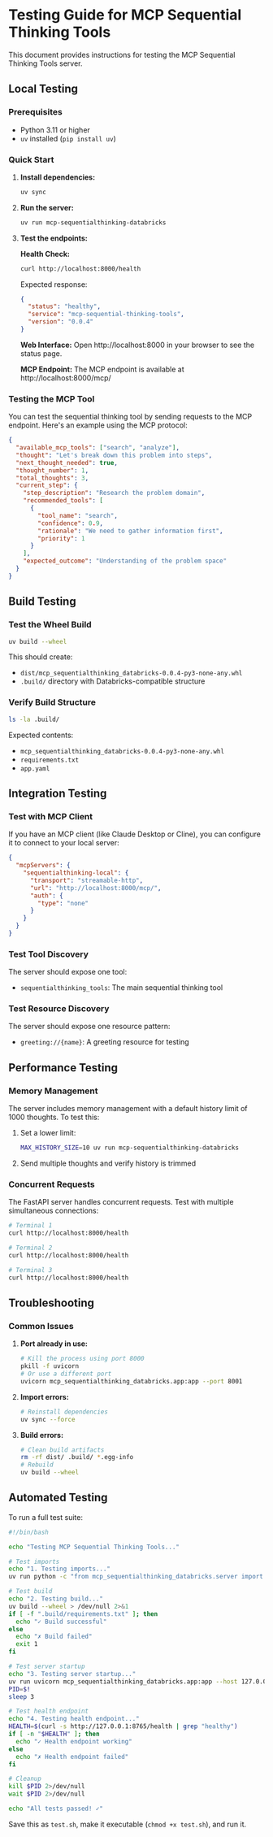 # Testing Guide for MCP Sequential Thinking Tools

This document provides instructions for testing the MCP Sequential Thinking Tools server.

## Local Testing

### Prerequisites
- Python 3.11 or higher
- `uv` installed (`pip install uv`)

### Quick Start

1. **Install dependencies:**
   ```bash
   uv sync
   ```

2. **Run the server:**
   ```bash
   uv run mcp-sequentialthinking-databricks
   ```

3. **Test the endpoints:**

   **Health Check:**
   ```bash
   curl http://localhost:8000/health
   ```
   
   Expected response:
   ```json
   {
     "status": "healthy",
     "service": "mcp-sequential-thinking-tools",
     "version": "0.0.4"
   }
   ```

   **Web Interface:**
   Open http://localhost:8000 in your browser to see the status page.

   **MCP Endpoint:**
   The MCP endpoint is available at http://localhost:8000/mcp/

### Testing the MCP Tool

You can test the sequential thinking tool by sending requests to the MCP endpoint. Here's an example using the MCP protocol:

```json
{
  "available_mcp_tools": ["search", "analyze"],
  "thought": "Let's break down this problem into steps",
  "next_thought_needed": true,
  "thought_number": 1,
  "total_thoughts": 3,
  "current_step": {
    "step_description": "Research the problem domain",
    "recommended_tools": [
      {
        "tool_name": "search",
        "confidence": 0.9,
        "rationale": "We need to gather information first",
        "priority": 1
      }
    ],
    "expected_outcome": "Understanding of the problem space"
  }
}
```

## Build Testing

### Test the Wheel Build

```bash
uv build --wheel
```

This should create:
- `dist/mcp_sequentialthinking_databricks-0.0.4-py3-none-any.whl`
- `.build/` directory with Databricks-compatible structure

### Verify Build Structure

```bash
ls -la .build/
```

Expected contents:
- `mcp_sequentialthinking_databricks-0.0.4-py3-none-any.whl`
- `requirements.txt`
- `app.yaml`

## Integration Testing

### Test with MCP Client

If you have an MCP client (like Claude Desktop or Cline), you can configure it to connect to your local server:

```json
{
  "mcpServers": {
    "sequentialthinking-local": {
      "transport": "streamable-http",
      "url": "http://localhost:8000/mcp/",
      "auth": {
        "type": "none"
      }
    }
  }
}
```

### Test Tool Discovery

The server should expose one tool:
- `sequentialthinking_tools`: The main sequential thinking tool

### Test Resource Discovery

The server should expose one resource pattern:
- `greeting://{name}`: A greeting resource for testing

## Performance Testing

### Memory Management

The server includes memory management with a default history limit of 1000 thoughts. To test this:

1. Set a lower limit:
   ```bash
   MAX_HISTORY_SIZE=10 uv run mcp-sequentialthinking-databricks
   ```

2. Send multiple thoughts and verify history is trimmed

### Concurrent Requests

The FastAPI server handles concurrent requests. Test with multiple simultaneous connections:

```bash
# Terminal 1
curl http://localhost:8000/health

# Terminal 2  
curl http://localhost:8000/health

# Terminal 3
curl http://localhost:8000/health
```

## Troubleshooting

### Common Issues

1. **Port already in use:**
   ```bash
   # Kill the process using port 8000
   pkill -f uvicorn
   # Or use a different port
   uvicorn mcp_sequentialthinking_databricks.app:app --port 8001
   ```

2. **Import errors:**
   ```bash
   # Reinstall dependencies
   uv sync --force
   ```

3. **Build errors:**
   ```bash
   # Clean build artifacts
   rm -rf dist/ .build/ *.egg-info
   # Rebuild
   uv build --wheel
   ```

## Automated Testing

To run a full test suite:

```bash
#!/bin/bash

echo "Testing MCP Sequential Thinking Tools..."

# Test imports
echo "1. Testing imports..."
uv run python -c "from mcp_sequentialthinking_databricks.server import ToolAwareSequentialThinkingServer; print('✓ Imports successful')"

# Test build
echo "2. Testing build..."
uv build --wheel > /dev/null 2>&1
if [ -f ".build/requirements.txt" ]; then
  echo "✓ Build successful"
else
  echo "✗ Build failed"
  exit 1
fi

# Test server startup
echo "3. Testing server startup..."
uv run uvicorn mcp_sequentialthinking_databricks.app:app --host 127.0.0.1 --port 8765 &
PID=$!
sleep 3

# Test health endpoint
echo "4. Testing health endpoint..."
HEALTH=$(curl -s http://127.0.0.1:8765/health | grep "healthy")
if [ -n "$HEALTH" ]; then
  echo "✓ Health endpoint working"
else
  echo "✗ Health endpoint failed"
fi

# Cleanup
kill $PID 2>/dev/null
wait $PID 2>/dev/null

echo "All tests passed! ✓"
```

Save this as `test.sh`, make it executable (`chmod +x test.sh`), and run it.
